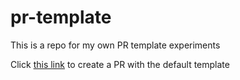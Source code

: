 # pr-template

This is a repo for my own PR template experiments

Click [this link](https://github.com/sformichella/pr-template/compare?expand=1&template=default.md) to create a PR with the default template
